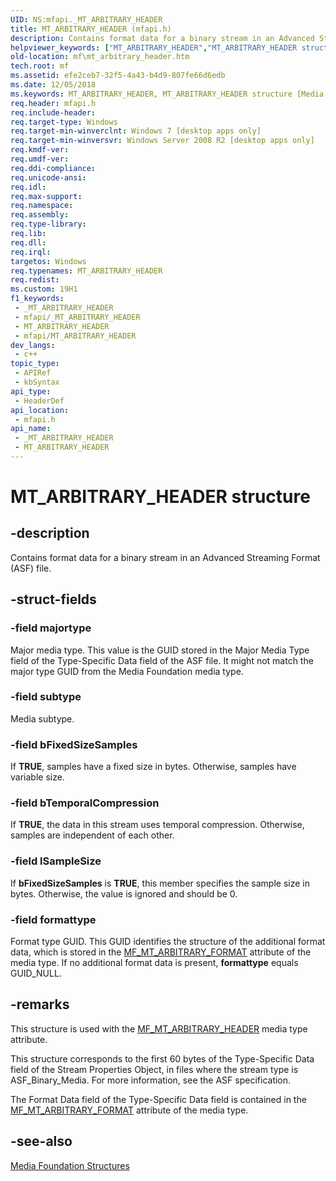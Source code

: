 ```yaml
---
UID: NS:mfapi._MT_ARBITRARY_HEADER
title: MT_ARBITRARY_HEADER (mfapi.h)
description: Contains format data for a binary stream in an Advanced Streaming Format (ASF) file.
helpviewer_keywords: ["MT_ARBITRARY_HEADER","MT_ARBITRARY_HEADER structure [Media Foundation]","mf.mt_arbitrary_header","mfapi/MT_ARBITRARY_HEADER"]
old-location: mf\mt_arbitrary_header.htm
tech.root: mf
ms.assetid: efe2ceb7-32f5-4a43-b4d9-807fe66d6edb
ms.date: 12/05/2018
ms.keywords: MT_ARBITRARY_HEADER, MT_ARBITRARY_HEADER structure [Media Foundation], mf.mt_arbitrary_header, mfapi/MT_ARBITRARY_HEADER
req.header: mfapi.h
req.include-header: 
req.target-type: Windows
req.target-min-winverclnt: Windows 7 [desktop apps only]
req.target-min-winversvr: Windows Server 2008 R2 [desktop apps only]
req.kmdf-ver: 
req.umdf-ver: 
req.ddi-compliance: 
req.unicode-ansi: 
req.idl: 
req.max-support: 
req.namespace: 
req.assembly: 
req.type-library: 
req.lib: 
req.dll: 
req.irql: 
targetos: Windows
req.typenames: MT_ARBITRARY_HEADER
req.redist: 
ms.custom: 19H1
f1_keywords:
 - _MT_ARBITRARY_HEADER
 - mfapi/_MT_ARBITRARY_HEADER
 - MT_ARBITRARY_HEADER
 - mfapi/MT_ARBITRARY_HEADER
dev_langs:
 - c++
topic_type:
 - APIRef
 - kbSyntax
api_type:
 - HeaderDef
api_location:
 - mfapi.h
api_name:
 - _MT_ARBITRARY_HEADER
 - MT_ARBITRARY_HEADER
---
```


# MT_ARBITRARY_HEADER structure


## -description

Contains format data for a binary stream in an Advanced Streaming Format (ASF) file.

## -struct-fields

### -field majortype

Major media type. This value is the GUID stored in the Major Media Type field of the Type-Specific Data field of the ASF file. It might not match the major type GUID from the Media Foundation media type.

### -field subtype

Media subtype.

### -field bFixedSizeSamples

If <b>TRUE</b>, samples have a fixed size in bytes.
          Otherwise, samples have variable size.

### -field bTemporalCompression

If <b>TRUE</b>, the data in this stream uses temporal compression. Otherwise, samples are independent of each other.

### -field lSampleSize

If <b>bFixedSizeSamples</b> is <b>TRUE</b>, this member specifies the sample size in bytes. Otherwise, the value is ignored and should be 0.

### -field formattype

Format type GUID. This GUID identifies the structure of the additional format data, which is stored in the 
          <a href="/windows/desktop/medfound/mf-mt-arbitrary-format">MF_MT_ARBITRARY_FORMAT</a> attribute of the media type. If no additional format data is present, <b>formattype</b> equals GUID_NULL.

## -remarks

This structure is used with the <a href="/windows/desktop/medfound/mf-mt-arbitrary-header">MF_MT_ARBITRARY_HEADER</a> media type attribute.

This structure corresponds to the first 60 bytes of the Type-Specific Data field of the Stream Properties Object, in files where the stream type is ASF_Binary_Media. For more information, see the ASF specification.

The Format Data field of the Type-Specific Data field is contained in the <a href="/windows/desktop/medfound/mf-mt-arbitrary-format">MF_MT_ARBITRARY_FORMAT</a> attribute of the media type.

## -see-also

<a href="/windows/desktop/medfound/media-foundation-structures">Media Foundation Structures</a>

